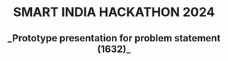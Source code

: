<h1 align="center">SMART INDIA HACKATHON 2024</h1>
<h2 align="center">_Prototype presentation for problem statement (1632)_</h1>

